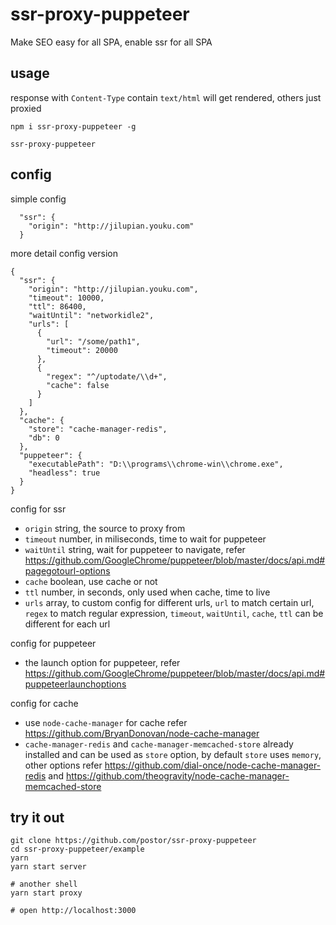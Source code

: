 # ssr-proxy-puppeteer

Make SEO easy for all SPA, enable ssr for all SPA

## usage

response with `Content-Type` contain `text/html` will get rendered, others just proxied

```
npm i ssr-proxy-puppeteer -g

ssr-proxy-puppeteer
```

## config

simple config

```
  "ssr": {
    "origin": "http://jilupian.youku.com"
  }
```

more detail config version

```
{
  "ssr": {
    "origin": "http://jilupian.youku.com",
    "timeout": 10000,
    "ttl": 86400,
    "waitUntil": "networkidle2",
    "urls": [
      {
        "url": "/some/path1",
        "timeout": 20000
      },
      {
        "regex": "^/uptodate/\\d+",
        "cache": false
      }
    ]
  },
  "cache": {
    "store": "cache-manager-redis",
    "db": 0
  },
  "puppeteer": {
    "executablePath": "D:\\programs\\chrome-win\\chrome.exe",
    "headless": true
  }
}
```

config for ssr

 - `origin` string, the source to proxy from
 - `timeout` number, in miliseconds, time to wait for puppeteer
 - `waitUntil` string, wait for puppeteer to navigate, refer https://github.com/GoogleChrome/puppeteer/blob/master/docs/api.md#pagegotourl-options
 - `cache` boolean, use cache or not
 - `ttl` number, in seconds, only used when cache, time to live
 - `urls` array, to custom config for different urls, `url` to match certain url, `regex` to match regular expression, `timeout`, `waitUntil`, `cache`, `ttl` can be different for each url

config for puppeteer 
 
 - the launch option for puppeteer, refer https://github.com/GoogleChrome/puppeteer/blob/master/docs/api.md#puppeteerlaunchoptions

config for cache

 - use `node-cache-manager` for cache refer https://github.com/BryanDonovan/node-cache-manager
 - `cache-manager-redis` and `cache-manager-memcached-store` already installed and can be used as `store` option, by default `store` uses `memory`, other options refer https://github.com/dial-once/node-cache-manager-redis and https://github.com/theogravity/node-cache-manager-memcached-store

## try it out

```
git clone https://github.com/postor/ssr-proxy-puppeteer
cd ssr-proxy-puppeteer/example
yarn
yarn start server

# another shell
yarn start proxy

# open http://localhost:3000
```